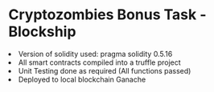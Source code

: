 <h1>Cryptozombies Bonus Task - Blockship </h1>

<li>Version of solidity used: pragma solidity 0.5.16<br>
<li>All smart contracts compiled into a truffle project<br>
<li>Unit Testing done as required (All functions passed)<br>
<li>Deployed to local blockchain Ganache<br>
